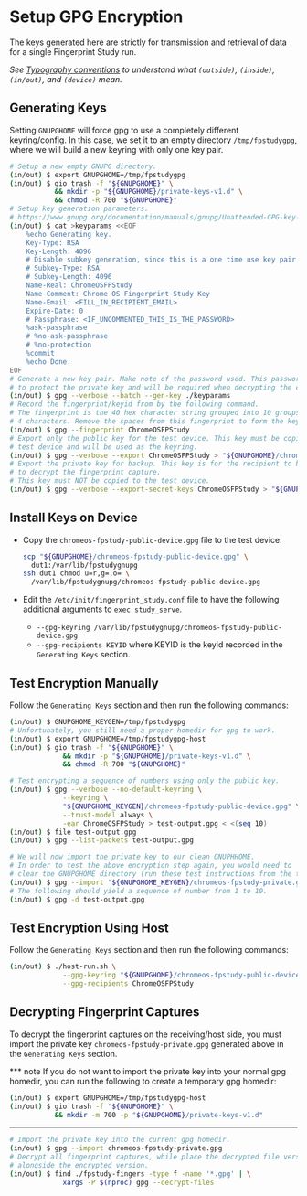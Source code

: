 # Setup GPG Encryption

The keys generated here are strictly for transmission and retrieval of data for
a single Fingerprint Study run.

*See [Typography conventions] to understand what `(outside)`, `(inside)`,
`(in/out)`, and `(device)` mean.*

[Typography conventions]: https://chromium.googlesource.com/chromiumos/docs/+/HEAD/developer_guide.md#typography-conventions

## Generating Keys

Setting `GNUPGHOME` will force gpg to use a completely different keyring/config.
In this case, we set it to an empty directory `/tmp/fpstudygpg`, where we will
build a new keyring with only one key pair.

```bash
# Setup a new empty GNUPG directory.
(in/out) $ export GNUPGHOME=/tmp/fpstudygpg
(in/out) $ gio trash -f "${GNUPGHOME}" \
           && mkdir -p "${GNUPGHOME}/private-keys-v1.d" \
           && chmod -R 700 "${GNUPGHOME}"
# Setup key generation parameters.
# https://www.gnupg.org/documentation/manuals/gnupg/Unattended-GPG-key-generation.html
(in/out) $ cat >keyparams <<EOF
    %echo Generating key.
    Key-Type: RSA
    Key-Length: 4096
    # Disable subkey generation, since this is a one time use key pair anyways.
    # Subkey-Type: RSA
    # Subkey-Length: 4096
    Name-Real: ChromeOSFPStudy
    Name-Comment: Chrome OS Fingerprint Study Key
    Name-Email: <FILL_IN_RECIPIENT_EMAIL>
    Expire-Date: 0
    # Passphrase: <IF_UNCOMMENTED_THIS_IS_THE_PASSWORD>
    %ask-passphrase
    # %no-ask-passphrase
    # %no-protection
    %commit
    %echo Done.
EOF
# Generate a new key pair. Make note of the password used. This password is used
# to protect the private key and will be required when decrypting the captures.
(in/out) $ gpg --verbose --batch --gen-key ./keyparams
# Record the fingerprint/keyid from by the following command.
# The fingerprint is the 40 hex character string grouped into 10 groups of
# 4 characters. Remove the spaces from this fingerprint to form the keyid.
(in/out) $ gpg --fingerprint ChromeOSFPStudy
# Export only the public key for the test device. This key must be copied to the
# test device and will be used as the keyring.
(in/out) $ gpg --verbose --export ChromeOSFPStudy > "${GNUPGHOME}/chromeos-fpstudy-public-device.gpg"
# Export the private key for backup. This key is for the recipient to be able
# to decrypt the fingerprint capture.
# This key must NOT be copied to the test device.
(in/out) $ gpg --verbose --export-secret-keys ChromeOSFPStudy > "${GNUPGHOME}/chromeos-fpstudy-private.gpg"
```

## Install Keys on Device

*   Copy the `chromeos-fpstudy-public-device.gpg` file to the test device.

    ```bash
    scp "${GNUPGHOME}/chromeos-fpstudy-public-device.gpg" \
      dut1:/var/lib/fpstudygnupg
    ssh dut1 chmod u=r,g=,o= \
      /var/lib/fpstudygnupg/chromeos-fpstudy-public-device.gpg
    ```

*   Edit the `/etc/init/fingerprint_study.conf` file to have the following
    additional arguments to `exec study_serve`.

    -   `--gpg-keyring /var/lib/fpstudygnupg/chromeos-fpstudy-public-device.gpg`
    -   `--gpg-recipients KEYID` where KEYID is the keyid recorded in the
        `Generating Keys` section.

## Test Encryption Manually

Follow the `Generating Keys` section and then run the following commands:

```bash
(in/out) $ GNUPGHOME_KEYGEN=/tmp/fpstudygpg
# Unfortunately, you still need a proper homedir for gpg to work.
(in/out) $ export GNUPGHOME=/tmp/fpstudygpg-host
(in/out) $ gio trash -f "${GNUPGHOME}" \
             && mkdir -p "${GNUPGHOME}/private-keys-v1.d" \
             && chmod -R 700 "${GNUPGHOME}"

# Test encrypting a sequence of numbers using only the public key.
(in/out) $ gpg --verbose --no-default-keyring \
             --keyring \
             "${GNUPGHOME_KEYGEN}/chromeos-fpstudy-public-device.gpg" \
             --trust-model always \
             -ear ChromeOSFPStudy > test-output.gpg < <(seq 10)
(in/out) $ file test-output.gpg
(in/out) $ gpg --list-packets test-output.gpg

# We will now import the private key to our clean GNUPHHOME.
# In order to test the above encryption step again, you would need to
# clear the GNUPGHOME directory (run these test instructions from the top).
(in/out) $ gpg --import "${GNUPGHOME_KEYGEN}/chromeos-fpstudy-private.gpg"
# The following should yield a sequence of number from 1 to 10.
(in/out) $ gpg -d test-output.gpg
```

## Test Encryption Using Host

Follow the `Generating Keys` section and then run the following commands:

```bash
(in/out) $ ./host-run.sh \
             --gpg-keyring "${GNUPGHOME}/chromeos-fpstudy-public-device.gpg" \
             --gpg-recipients ChromeOSFPStudy
```

## Decrypting Fingerprint Captures

To decrypt the fingerprint captures on the receiving/host side, you must import
the private key `chromeos-fpstudy-private.gpg` generated above in the
`Generating Keys` section.

<!-- mdformat off(b/139308852) -->
*** note
If you do not want to import the private key into your normal gpg homedir, you
can run the following to create a temporary gpg homedir:

```bash
(in/out) $ export GNUPGHOME=/tmp/fpstudygpg-host
(in/out) $ gio trash -f "${GNUPGHOME}" \
           && mkdir -m 700 -p "${GNUPGHOME}/private-keys-v1.d"
```
***
<!-- mdformat on -->

```bash
# Import the private key into the current gpg homedir.
(in/out) $ gpg --import chromeos-fpstudy-private.gpg
# Decrypt all fingerprint captures, while place the decrypted file version
# alongside the encrypted version.
(in/out) $ find ./fpstudy-fingers -type f -name '*.gpg' | \
             xargs -P $(nproc) gpg --decrypt-files
```
